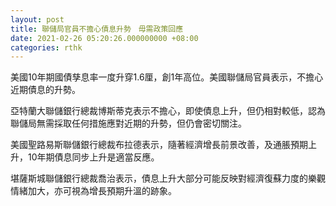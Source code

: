 ```yaml
---
layout: post
title: 聯儲局官員不擔心債息升勢　毋需政策回應
date: 2021-02-26 05:20:26.000000000 +08:00
categories: rthk
---
```


美國10年期國債孳息率一度升穿1.6厘，創1年高位。美國聯儲局官員表示，不擔心近期債息的升勢。

亞特蘭大聯儲銀行總裁博斯蒂克表示不擔心，即使債息上升，但仍相對較低，認為聯儲局無需採取任何措施應對近期的升勢，但仍會密切關注。

美國聖路易斯聯儲銀行總裁布拉德表示，隨著經濟增長前景改善，及通脹預期上升，10年期債息同步上升是適當反應。

堪薩斯城聯儲銀行總裁喬治表示，債息上升大部分可能反映對經濟復蘇力度的樂觀情緒加大，亦可視為增長預期升溫的跡象。
